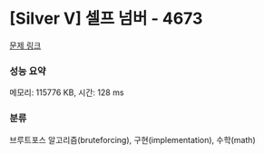 # [Silver V] 셀프 넘버 - 4673 

[문제 링크](https://www.acmicpc.net/problem/4673) 

### 성능 요약

메모리: 115776 KB, 시간: 128 ms

### 분류

브루트포스 알고리즘(bruteforcing), 구현(implementation), 수학(math)

